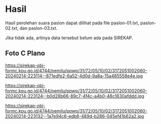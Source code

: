 # Hasil

Hasil perolehan suara paslon dapat dilihat pada file paslon-01.txt, paslon-02.txt, dan paslon-03.txt.

Jika tidak ada, artinya data tersebut belum ada pada SIREKAP.

## Foto C Plano

https://sirekap-obj-formc.kpu.go.id/4744/pemilu/ppwp/31/72/05/10/02/3172051002060-20240214-223114--871edfe2-6a52-4d0d-9a8a-15a485558e4e.jpg

https://sirekap-obj-formc.kpu.go.id/4744/pemilu/ppwp/31/72/05/10/02/3172051002060-20240214-223124--b0d28b66-89c7-4f4c-a4b0-48c1830afddd.jpg

https://sirekap-obj-formc.kpu.go.id/4744/pemilu/ppwp/31/72/05/10/02/3172051002060-20240214-223132--1a7e94c6-edb6-489d-b286-045ef41b62a2.jpg
